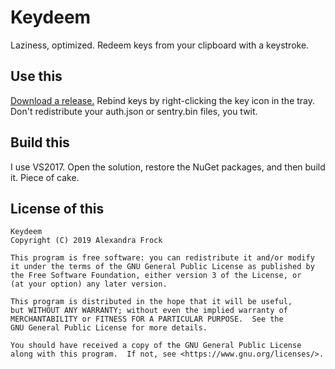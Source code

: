 # Keydeem
Laziness, optimized. Redeem keys from your clipboard with a keystroke.

## Use this
[Download a release.](https://github.com/antigravities/Keydeem) Rebind keys by right-clicking the key icon in the tray. Don't redistribute your auth.json or sentry.bin files, you twit.

## Build this
I use VS2017. Open the solution, restore the NuGet packages, and then build it. Piece of cake.

## License of this
```
Keydeem
Copyright (C) 2019 Alexandra Frock

This program is free software: you can redistribute it and/or modify
it under the terms of the GNU General Public License as published by
the Free Software Foundation, either version 3 of the License, or
(at your option) any later version.

This program is distributed in the hope that it will be useful,
but WITHOUT ANY WARRANTY; without even the implied warranty of
MERCHANTABILITY or FITNESS FOR A PARTICULAR PURPOSE.  See the
GNU General Public License for more details.

You should have received a copy of the GNU General Public License
along with this program.  If not, see <https://www.gnu.org/licenses/>.

```
